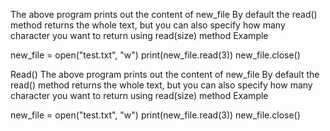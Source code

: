 The above program prints out the content of new_file
By default the read() method returns the whole text, but you can also specify how many character you want to return using read(size) method 
Example

 new_file = open("test.txt", "w") 
print(new_file.read(3)) 
new_file.close()

Read()
The above program prints out the content of new_file
By default the read() method returns the whole text, but you can also specify how many character you want to return using read(size) method 
Example

 new_file = open("test.txt", "w") 
print(new_file.read(3)) 
new_file.close()
